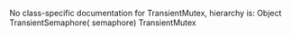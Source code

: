 No class-specific documentation for TransientMutex, hierarchy is: 
Object
  TransientSemaphore( semaphore)
    TransientMutex
